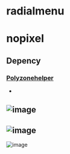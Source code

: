 # radialmenu
# nopixel

## Depency
### [Polyzonehelper](https://github.com/bashenga/polyzonehelper)

-
![image](https://user-images.githubusercontent.com/89742984/161643015-25e1d160-f6d3-4366-8e6e-3345712b2474.png)
-
![image](https://user-images.githubusercontent.com/89742984/161643045-9fc85a1b-a573-43a8-bb09-19b2ec000516.png)
-
![image](https://user-images.githubusercontent.com/89742984/161643068-d8251543-5e1e-402e-bbba-63bdcec12874.png)

